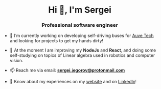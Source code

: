 <h1 align="center">Hi 👋, I'm Sergei</h1>
<h3 align="center">Professional software engineer</h3>

- 🔭 I’m currently working on developing self-driving buses for [Auve Tech](https://auve.tech/) and looking for projects to get my hands dirty!

- 🌱 At the moment I am improving my **NodeJs** and **React**, and doing some self-studying on topics of Linear algebra used in robotics and computer vision.

- 📫 Reach me via email: **sergei.jegorov@protonmail.com**

- 📄 Know about my experiences on my [website](http://www.sejego.engineer/) and on [LinkedIn](https://www.linkedin.com/in/sejego/)!
